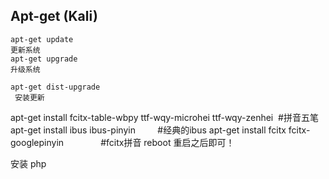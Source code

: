 
## Apt-get (Kali)

	apt-get update 
	更新系统
	apt-get upgrade 
	升级系统

	apt-get dist-upgrade
	 安装更新

apt-get install fcitx-table-wbpy ttf-wqy-microhei ttf-wqy-zenhei  #拼音五笔
apt-get install ibus ibus-pinyin         #经典的ibus
apt-get install fcitx fcitx-googlepinyin               #fcitx拼音
reboot 重启之后即可！



安装 php 






